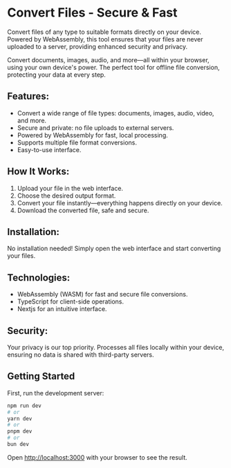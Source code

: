 # Convert Files - Secure & Fast

Convert files of any type to suitable formats directly on your device. Powered by WebAssembly, this tool ensures that your files are never uploaded to a server, providing enhanced security and privacy.

Convert documents, images, audio, and more—all within your browser, using your own device's power. The perfect tool for offline file conversion, protecting your data at every step.

## Features:
- Convert a wide range of file types: documents, images, audio, video, and more.
- Secure and private: no file uploads to external servers.
- Powered by WebAssembly for fast, local processing.
- Supports multiple file format conversions.
- Easy-to-use interface.

## How It Works:
1. Upload your file in the web interface.
2. Choose the desired output format.
3. Convert your file instantly—everything happens directly on your device.
4. Download the converted file, safe and secure.

## Installation:
No installation needed! Simply open the web interface and start converting your files.

## Technologies:
- WebAssembly (WASM) for fast and secure file conversions.
- TypeScript for client-side operations.
- Nextjs for an intuitive interface.

## Security:
Your privacy is our top priority. Processes all files locally within your device, ensuring no data is shared with third-party servers.


## Getting Started

First, run the development server:

```bash
npm run dev
# or
yarn dev
# or
pnpm dev
# or
bun dev
```

Open [http://localhost:3000](http://localhost:3000) with your browser to see the result.


